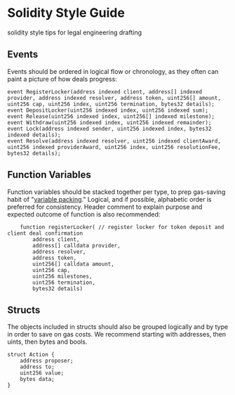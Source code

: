 # Solidity Style Guide
solidity style tips for legal engineering drafting

## Events

Events should be ordered in logical flow or chronology, as they often can paint a picture of how deals progress:

    event RegisterLocker(address indexed client, address[] indexed provider, address indexed resolver, address token, uint256[] amount, uint256 cap, uint256 index, uint256 termination, bytes32 details);	
    event DepositLocker(uint256 indexed index, uint256 indexed sum);  
    event Release(uint256 indexed index, uint256[] indexed milestone); 
    event Withdraw(uint256 indexed index, uint256 indexed remainder);
    event Lock(address indexed sender, uint256 indexed index, bytes32 indexed details);
    event Resolve(address indexed resolver, uint256 indexed clientAward, uint256 indexed providerAward, uint256 index, uint256 resolutionFee, bytes32 details);

## Function Variables

Function variables should be stacked together per type, to prep gas-saving habit of "[variable packing](https://mudit.blog/solidity-gas-optimization-tips/)." Logical, and if possible, alphabetic order is preferred for consistency. Header comment to explain purpose and expected outcome of function is also recommended:

        function registerLocker( // register locker for token deposit and client deal confirmation
            address client,
            address[] calldata provider,
            address resolver,
            address token,
            uint256[] calldata amount, 
            uint256 cap,
            uint256 milestones,
            uint256 termination,
            bytes32 details)
## Structs

The objects included in structs should also be grouped logically and by type in order to save on gas costs. We recommend starting with addresses, then uints, then bytes and bools. 

    struct Action {
        address proposer;
        address to;
        uint256 value;
        bytes data;
    }

